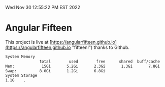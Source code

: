 Wed Nov 30 12:55:22 PM EST 2022

# Angular Fifteen


This project is live at [https://angularfifteen.github.io](https://angularfifteen.github.io "fifteen!") thanks to Github.

```bash
System Memory
               total        used        free      shared  buff/cache   available
Mem:            15Gi       5.2Gi       2.3Gi       1.3Gi       7.8Gi       8.3Gi
Swap:          8.0Gi       1.2Gi       6.8Gi
System Storage
1.1G	.
```
```bash
